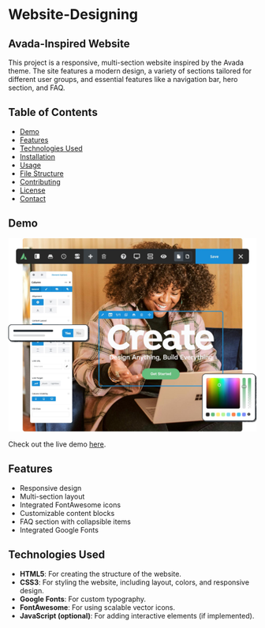 # Website-Designing
## Avada-Inspired Website

This project is a responsive, multi-section website inspired by the Avada theme. The site features a modern design, a variety of sections tailored for different user groups, and essential features like a navigation bar, hero section, and FAQ.

## Table of Contents

- [Demo](#demo)
- [Features](#features)
- [Technologies Used](#technologies-used)
- [Installation](#installation)
- [Usage](#usage)
- [File Structure](#file-structure)
- [Contributing](#contributing)
- [License](#license)
- [Contact](#contact)

## Demo

![Website Preview](img/home-hero-20@2x.jpg)

Check out the live demo [here](#).

## Features

- Responsive design
- Multi-section layout
- Integrated FontAwesome icons
- Customizable content blocks
- FAQ section with collapsible items
- Integrated Google Fonts

## Technologies Used

- **HTML5**: For creating the structure of the website.
- **CSS3**: For styling the website, including layout, colors, and responsive design.
- **Google Fonts**: For custom typography.
- **FontAwesome**: For using scalable vector icons.
- **JavaScript (optional)**: For adding interactive elements (if implemented).
